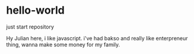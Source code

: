 # hello-world
just start repository


Hy Julian here, i like javascript.
i've had bakso and really like enterpreneur thing, wanna make some money for my family.
